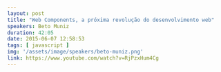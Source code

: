 ```yaml
---
layout: post
title: "Web Components, a próxima revolução do desenvolvimento web"
speakers: Beto Muniz
duration: 42:05
date: 2015-06-07 12:58:53
tags: [ javascript ]
img: '/assets/image/speakers/beto-muniz.png'
link: https://www.youtube.com/watch?v=RjPzxHum4Cg
---
```

